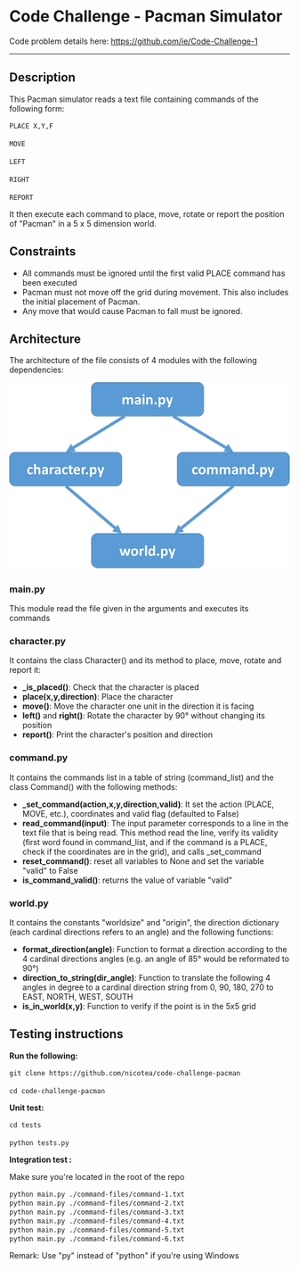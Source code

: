 # Code Challenge - Pacman Simulator

Code problem details here: https://github.com/ie/Code-Challenge-1

-----------

## Description

This Pacman simulator reads a text file containing commands of the following form:

```
PLACE X,Y,F

MOVE

LEFT

RIGHT

REPORT
```
It then execute each command to place, move, rotate or report the position of "Pacman" in a 5 x 5 dimension world.

## Constraints

- All commands must be ignored until the first valid PLACE command has been executed
- Pacman must not move off the grid during movement. This also includes the initial placement of Pacman.
- Any move that would cause Pacman to fall must be ignored.

## Architecture
The architecture of the file consists of 4 modules with the following dependencies:

![alt text](https://github.com/nicotea/code-challenge-pacman/blob/master/images/archi_pacman.png)

### main.py 
This module read the file given in the arguments and executes its commands

### character.py 
It contains the class Character() and its method to place, move, rotate and report it:
- **_is_placed()**: Check that the character is placed
- **place(x,y,direction)**: Place the character
- **move()**: Move the character one unit in the direction it is facing
- **left()** and **right()**: Rotate the character by 90° without changing its position
- **report()**: Print the character's position and direction
  
### command.py
It contains the commands list in a table of string (command_list) and the class Command() with the following methods:
- **_set_command(action,x,y,direction,valid)**: It set the action (PLACE, MOVE, etc.), coordinates and valid flag (defaulted to False)
- **read_command(input)**: The input parameter corresponds to a line in the text file that is being read. This method read the line, verify its validity (first word found in command_list, and if the command is a PLACE, check if the coordinates are in the grid), and calls _set_command
- **reset_command()**: reset all variables to None and set the variable "valid" to False
- **is_command_valid()**: returns the value of variable "valid"

### world.py
It contains the constants "worldsize" and "origin", the direction dictionary (each cardinal directions refers to an angle) and the following functions:
- **format_direction(angle)**: Function to format a direction according to the 4 cardinal directions angles (e.g. an angle of 85° would be reformated to 90°)
- **direction_to_string(dir_angle)**: Function to translate the following 4 angles in degree to a cardinal direction string from 0, 90, 180, 270 to EAST, NORTH, WEST, SOUTH
- **is_in_world(x,y)**: Function to verify if the point is in the 5x5 grid

## Testing instructions
**Run the following:**
```
git clone https://github.com/nicotea/code-challenge-pacman

cd code-challenge-pacman
```

**Unit test:**
```
cd tests

python tests.py
```

**Integration test :**

Make sure you're located in the root of the repo
```
python main.py ./command-files/command-1.txt
python main.py ./command-files/command-2.txt
python main.py ./command-files/command-3.txt
python main.py ./command-files/command-4.txt
python main.py ./command-files/command-5.txt
python main.py ./command-files/command-6.txt
```

Remark: Use "py" instead of "python" if you're using Windows
